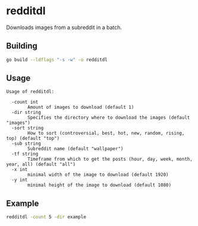 # redditdl

Downloads images from a subreddit in a batch.

## Building

```bash
go build --ldflags "-s -w" -o redditdl
```

## Usage

```text
Usage of redditdl:

  -count int
        Amount of images to download (default 1)
  -dir string
        Specifies the directory where to download the images (default "images")
  -sort string
        How to sort (controversial, best, hot, new, random, rising, top) (default "top")
  -sub string
        Subreddit name (default "wallpaper")
  -tf string
        Timeframe from which to get the posts (hour, day, week, month, year, all) (default "all")
  -x int
        minimal width of the image to download (default 1920)
  -y int
        minimal height of the image to download (default 1080)
```

## Example

```bash
redditdl -count 5 -dir example
```
